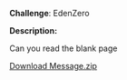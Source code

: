**Challenge**: EdenZero
               


**Description:**

Can you read the blank page

[Download Message.zip](https://raw.githubusercontent.com/washingtonadiado/Files/main/Message.zip)
